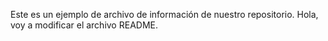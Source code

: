 Este es un ejemplo de archivo de información de nuestro repositorio.
Hola, voy a modificar el archivo README.
